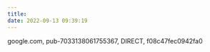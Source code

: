 ```yaml
---
title: 
date: 2022-09-13 09:39:19
---
```

google.com, pub-7033138061755367, DIRECT, f08c47fec0942fa0